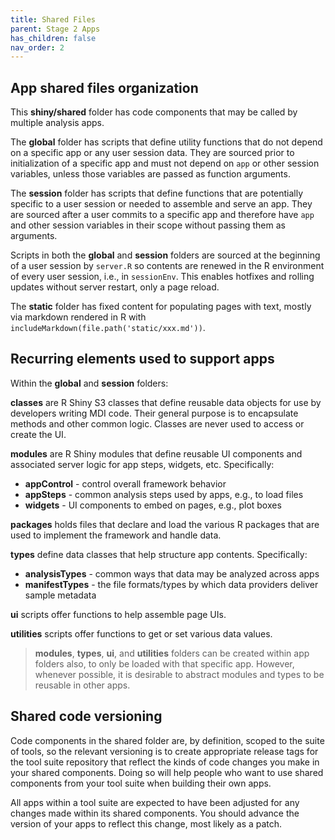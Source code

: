 ```yaml
---
title: Shared Files
parent: Stage 2 Apps
has_children: false
nav_order: 2
---
```


## App shared files organization

This **shiny/shared** folder has code components that may be 
called by multiple analysis apps.

The **global** folder has scripts that define utility functions
that do not depend on a specific app or any user session data.
They are sourced prior to initialization of a specific
app and must not depend on <code>app</code> or other session 
variables, unless those variables are passed as function arguments.

The **session** folder has scripts that define functions that are
potentially specific to a user session or needed to assemble and serve 
an app. They are sourced after a user commits to a specific app and 
therefore have <code>app</code> and other session variables in their 
scope without passing them as arguments. 

Scripts in both the **global** and **session** folders are sourced at 
the beginning of a user session by <code>server.R</code> so contents 
are renewed in the R environment of every user session, i.e.,
in <code>sessionEnv</code>. This enables hotfixes and rolling updates
without server restart, only a page reload.

The **static** folder has fixed content for populating 
pages with text, mostly via markdown rendered in R with
<code>includeMarkdown(file.path('static/xxx.md'))</code>.

## Recurring elements used to support apps

Within the **global** and **session** folders:

**classes** are R Shiny S3 classes that define reusable data objects
for use by developers writing MDI code. Their general purpose
is to encapsulate methods and other common logic. Classes are
never used to access or create the UI.

**modules** are R Shiny modules that define reusable UI components
and associated server logic for app steps, widgets, etc.
Specifically:

- **appControl** - control overall framework behavior
- **appSteps** - common analysis steps used by apps, e.g., to load files
- **widgets** - UI components to embed on pages, e.g., plot boxes

**packages** holds files that declare and load the various R packages
that are used to implement the framework and handle data.

**types** define data classes that help structure app contents.
Specifically:

- **analysisTypes** - common ways that data may be analyzed across apps
- **manifestTypes** - the file formats/types by which data providers deliver sample metadata  

**ui** scripts offer functions to help assemble page UIs. 

**utilities** scripts offer functions to get or set various data values.

>**modules**, **types**, **ui**, and **utilities** folders can
be created within app folders also, to only be loaded with that specific 
app. However, whenever possible, it is desirable to abstract modules
and types to be reusable in other apps.

## Shared code versioning

Code components in the shared folder are, by definition, scoped to the
suite of tools, so the relevant versioning is to create appropriate release 
tags for the tool suite repository that reflect the kinds of code changes you 
make in your shared components. Doing so will help people who want to use 
shared components from your tool suite when building their own apps.

All apps within a tool suite are expected to have been adjusted for 
any changes made within its shared components. You should advance
the version of your apps to reflect this change, most likely as a patch.
